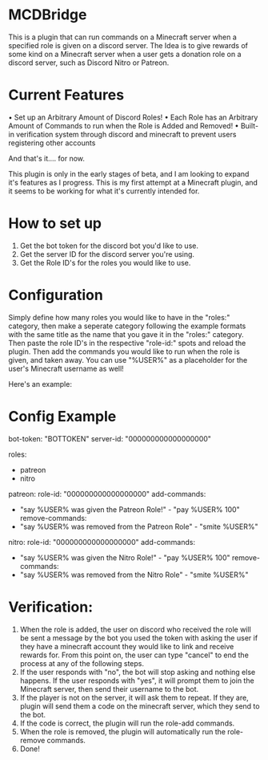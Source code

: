 # MCDBridge
This is a plugin that can run commands on a Minecraft server when a specified role is given on a discord server. The Idea is to give rewards of some kind on a Minecraft server when a user gets a donation role on a discord server, such as Discord Nitro or Patreon.

# Current Features 

• Set up an Arbitrary Amount of Discord Roles!
• Each Role has an Arbitrary Amount of Commands to run when the Role is Added and Removed!
• Built-in verification system through discord and minecraft to prevent users registering other accounts

And that's it.... for now.

This plugin is only in the early stages of beta, and I am looking to expand it's features as I progress.
This is my first attempt at a Minecraft plugin, and it seems to be working for what it's currently intended for.

# How to set up

1. Get the bot token for the discord bot you'd like to use.
2. Get the server ID for the discord server you're using.
3. Get the Role ID's for the roles you would like to use.

# Configuration

Simply define how many roles you would like to have in the "roles:" category, then make a seperate category following the example formats with the same title as the name that you gave it in the "roles:" category. Then paste the role ID's in the respective "role-id:" spots and reload the plugin. Then add the commands you would like to run when the role is given, and taken away. You can use "%USER%" as a placeholder for the user's Minecraft username as well!

Here's an example:

# Config Example

bot-token: "BOTTOKEN"
server-id: "000000000000000000"

roles:
 - patreon
  - nitro

patreon:
  role-id: "000000000000000000"
  add-commands:
   - "say %USER% was given the Patreon Role!"
    - "pay %USER% 100"
  remove-commands:
   - "say %USER% was removed from the Patreon Role"
    - "smite %USER%"

nitro:
  role-id: "000000000000000000"
  add-commands:
   - "say %USER% was given the Nitro Role!"
    - "pay %USER% 100"
  remove-commands:
   - "say %USER% was removed from the Nitro Role"
    - "smite %USER%"

# Verification: 

1. When the role is added, the user on discord who received the role will be sent a message by the bot you used the token with asking the user if they have a minecraft account they would like to link and receive rewards for. From this point on, the user can type "cancel" to end the process at any of the following steps.
2. If the user responds with "no", the bot will stop asking and nothing else happens. If the user responds with "yes", it will prompt them to  join the Minecraft server, then send their username to the bot. 
3. If the player is not on the server, it will ask them to repeat. If they are, plugin will send them a code on the minecraft server, which they send to the bot.
4. If the code is correct, the plugin will run the role-add commands. 
5. When the role is removed, the plugin will automatically run the role-remove commands. 
6. Done!
